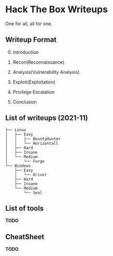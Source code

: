 # Hack The Box Writeups
One for all, all for one.


## Writeup Format

0. Introduction

1. Recon(Reconnaissance)

2. Analysis(Vulnerability Analysis)

3. Exploit(Exploitation)

4. Privilege Escalation 

5. Conclusion

## List of writeups (2021-11)

```
├── Linux
│   ├── Easy
│   │   ├── BountyHunter
│   │   └── Horizontall
│   ├── Hard
│   ├── Insane
│   └── Medium
│       └── Forge
└── Windows
    ├── Easy
    │   └── Driver
    ├── Hard
    ├── Insane
    └── Medium
        └── Seal
```

## List of tools

**TODO**

## CheatSheet

**TODO**
